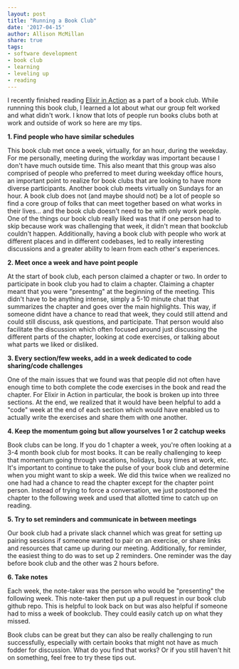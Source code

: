 ```yaml
---
layout: post
title: "Running a Book Club"
date: '2017-04-15'
author: Allison McMillan
share: true
tags:
- software development
- book club
- learning
- leveling up
- reading
---
```



I recently finished reading [Elixir in Action](https://www.manning.com/books/elixir-in-action) as a part of a book club. While runnning this book club, I learned a lot about what our group felt worked and what didn't work. I know that lots of people run books clubs both at work and outside of work so here are my tips.

**1. Find people who have similar schedules**

This book club met once a week, virtually, for an hour, during the weekday. For me personally, meeting during the workday was important because I don't have much outside time. This also meant that this group was also comprised of people who preferred to meet during weekday office hours, an important point to realize for book clubs that are looking to have more diverse participants. Another book club meets virtually on Sundays for an hour. A book club does not (and maybe should not) be a lot of people so find a core group of folks that can meet together based on what works in their lives... and the book club doesn't need to be with only work people. One of the things our book club really liked was that if one person had to skip because work was challenging that week, it didn't mean that bookclub couldn't happen. Additionally, having a book club with people who work at different places and in different codebases, led to really interesting discussions and a greater ability to learn from each other's experiences.

**2. Meet once a week and have point people**

At the start of book club, each person claimed a chapter or two. In order to participate in book club you had to claim a chapter. Claiming a chapter meant that you were "presentng" at the beginning of the meeting. This didn't have to be anything intense, simply a 5-10 minute chat that summarizes the chapter and goes over the main highlights. This way, if someone didnt have a chance to read that week, they could still attend and could still discuss, ask questions, and participate. That person would also facilitate the discussion which often focused around just discussing the different parts of the chapter, looking at code exercises, or talking about what parts we liked or disliked.

**3. Every section/few weeks, add in a week dedicated to code sharing/code challenges**

One of the main issues that we found was that people did not often have enough time to both complete the code exercises in the book and read the chapter. For Elixir in Action in particular, the book is broken up into three sections. At the end, we realized that it would have been helpful to add a "code" week at the end of each section which would have enabled us to actually write the exercises and share them with one another.

**4. Keep the momentum going but allow yourselves 1 or 2 catchup weeks**

Book clubs can be long. If you do 1 chapter a week, you're often looking at a 3-4 month book club for most books. It can be really challenging to keep that momentum going through vacations, holidays, busy times at work, etc. It's important to continue to take the pulse of your book club and determine when you might want to skip a week. We did this twice when we realized no one had had a chance to read the chapter except for the chapter point person. Instead of trying to force a conversation, we just postponed the chapter to the following week and used that allotted time to catch up on reading.

**5. Try to set reminders and communicate in between meetings**

Our book club had a private slack channel which was great for setting up pairing sessions if someone wanted to pair on an exercise, or share links and resources that came up during our meeting. Additionally, for reminder, the easiest thing to do was to set up 2 reminders. One reminder was the day before book club and the other was 2 hours before.

**6. Take notes**

Each week, the note-taker was the person who would be "presenting" the following week. This note-taker then put up a pull request in our book club github repo. This is helpful to look back on but was also helpful if someone had to miss a week of bookclub. They could easily catch up on what they missed.

Book clubs can be great but they can also be really challenging to run successfully, especially with certain books that might not have as much fodder for discussion. What do you find that works? Or if you still haven't hit on something, feel free to try these tips out.
